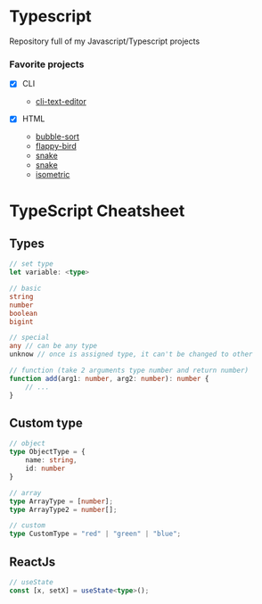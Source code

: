 # Typescript
Repository full of my Javascript/Typescript projects

### Favorite projects
- [x] CLI
    - <a href='https://github.com/tomiis4/TypeScript/tree/main/CLI/Tools/cli-text-editor'> cli-text-editor </a>

- [x] HTML
    - <a href='https://github.com/tomiis4/TypeScript/tree/main/Html/Algorithms/bubble-sort'> bubble-sort </a>
    - <a href='https://github.com/tomiis4/TypeScript/tree/main/Html/Games/flappy-bird'> flappy-bird </a>
    - <a href='https://github.com/tomiis4/TypeScript/tree/main/Html/Games/snake'> snake </a>
    - <a href='https://github.com/tomiis4/TypeScript/tree/main/Html/Games/runner'> snake </a>
    - <a href='https://github.com/tomiis4/TypeScript/tree/main/Html/Games/isometric'> isometric </a>

# TypeScript Cheatsheet
## Types
```ts
// set type
let variable: <type>

// basic
string
number
boolean
bigint

// special
any // can be any type
unknow // once is assigned type, it can't be changed to other

// function (take 2 arguments type number and return number)
function add(arg1: number, arg2: number): number {
    // ...
}
```
## Custom type
```ts
// object
type ObjectType = {
    name: string,
    id: number
}

// array
type ArrayType = [number];
type ArrayType2 = number[];

// custom
type CustomType = "red" | "green" | "blue";
```

## ReactJs
```ts
// useState
const [x, setX] = useState<type>();
```
